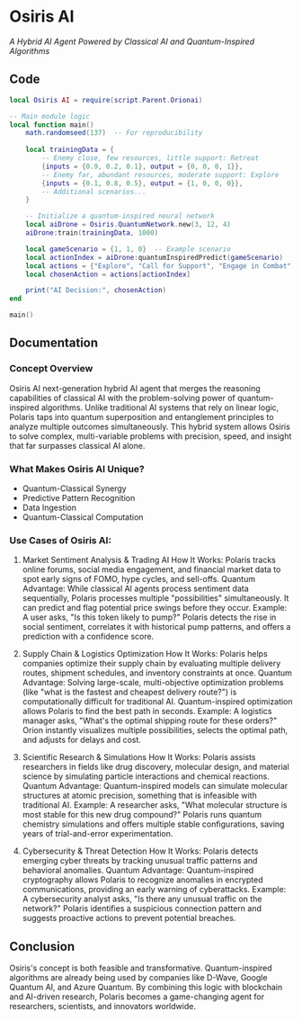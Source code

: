 # Osiris AI

*A Hybrid AI Agent Powered by Classical AI and Quantum-Inspired Algorithms*



## Code

```lua
local Osiris AI = require(script.Parent.Orionai)

-- Main module logic
local function main()
	math.randomseed(137)  -- For reproducibility
	
	local trainingData = {
		-- Enemy close, few resources, little support: Retreat
		{inputs = {0.9, 0.2, 0.1}, output = {0, 0, 0, 1}},
		-- Enemy far, abundant resources, moderate support: Explore
		{inputs = {0.1, 0.8, 0.5}, output = {1, 0, 0, 0}},
		-- Additional scenarios...
	}

    -- Initialize a quantum-inspired neural network
	local aiDrone = Osiris.QuantumNetwork.new(3, 12, 4)
	aiDrone:train(trainingData, 1000)

	local gameScenario = {1, 1, 0}  -- Example scenario
	local actionIndex = aiDrone:quantumInspiredPredict(gameScenario)
	local actions = {"Explore", "Call for Support", "Engage in Combat", "Retreat"}
	local chosenAction = actions[actionIndex]

	print("AI Decision:", chosenAction)
end

main()
```

## Documentation

### Concept Overview

Osiris AI next-generation hybrid AI agent that merges the reasoning capabilities of classical AI with the problem-solving power of quantum-inspired algorithms. Unlike traditional AI systems that rely on linear logic, Polaris taps into quantum superposition and entanglement principles to analyze multiple outcomes simultaneously. This hybrid system allows Osiris to solve complex, multi-variable problems with precision, speed, and insight that far surpasses classical AI alone.


### What Makes Osiris AI Unique?

- Quantum-Classical Synergy
- Predictive Pattern Recognition
- Data Ingestion
- Quantum-Classical Computation
  

### Use Cases of Osiris AI:


1. Market Sentiment Analysis & Trading AI
How It Works: Polaris tracks online forums, social media engagement, and financial market data to spot early signs of FOMO, hype cycles, and sell-offs.
Quantum Advantage: While classical AI agents process sentiment data sequentially, Polaris processes multiple "possibilities" simultaneously. It can predict and flag potential price swings before they occur.
Example: A user asks, "Is this token likely to pump?" Polaris detects the rise in social sentiment, correlates it with historical pump patterns, and offers a prediction with a confidence score.

2. Supply Chain & Logistics Optimization
How It Works: Polaris helps companies optimize their supply chain by evaluating multiple delivery routes, shipment schedules, and inventory constraints at once.
Quantum Advantage: Solving large-scale, multi-objective optimization problems (like "what is the fastest and cheapest delivery route?") is computationally difficult for traditional AI. Quantum-inspired optimization allows Polaris to find the best path in seconds.
Example: A logistics manager asks, "What's the optimal shipping route for these orders?" Orion instantly visualizes multiple possibilities, selects the optimal path, and adjusts for delays and cost.

3. Scientific Research & Simulations
How It Works: Polaris assists researchers in fields like drug discovery, molecular design, and material science by simulating particle interactions and chemical reactions.
Quantum Advantage: Quantum-inspired models can simulate molecular structures at atomic precision, something that is infeasible with traditional AI.
Example: A researcher asks, "What molecular structure is most stable for this new drug compound?" Polaris runs quantum chemistry simulations and offers multiple stable configurations, saving years of trial-and-error experimentation.

4. Cybersecurity & Threat Detection
How It Works: Polaris detects emerging cyber threats by tracking unusual traffic patterns and behavioral anomalies.
Quantum Advantage: Quantum-inspired cryptography allows Polaris to recognize anomalies in encrypted communications, providing an early warning of cyberattacks.
Example: A cybersecurity analyst asks, "Is there any unusual traffic on the network?" Polaris identifies a suspicious connection pattern and suggests proactive actions to prevent potential breaches.

## Conclusion

Osiris's concept is both feasible and transformative. Quantum-inspired algorithms are already being used by companies like D-Wave, Google Quantum AI, and Azure Quantum. By combining this logic with blockchain and AI-driven research, Polaris becomes a game-changing agent for researchers, scientists, and innovators worldwide.

